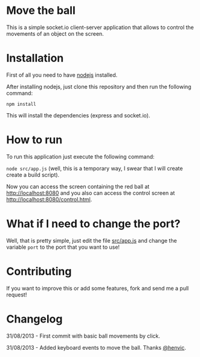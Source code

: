 Move the ball
=============

This is a simple socket.io client-server application that allows to control the movements of an object on the screen.

Installation
============

First of all you need to have [nodejs](https://github.com/joyent/node) installed.

After installing nodejs, just clone this repository and then run the following command:

```npm install```

This will install the dependencies (express and socket.io).

How to run
==========

To run this application just execute the following command:

```node src/app.js``` (well, this is a temporary way, I swear that I will create create a build script).

Now you can access the screen containing the red ball at [http://localhost:8080](http://localhost:8080) and you also can access the control screen at [http://localhost:8080/control.html](http://localhost:8080/control.html).

What if I need to change the port?
==================================

Well, that is pretty simple, just edit the file [src/app.js](src/app.js) and change the variable ```port``` to the port that you want to use!

Contributing
============

If you want to improve this or add some features, fork and send me a pull request!

Changelog
=========

31/08/2013 - First commit with basic ball movements by click.

31/08/2013 - Added keyboard events to move the ball. Thanks [@henvic](https://github.com/henvic).
